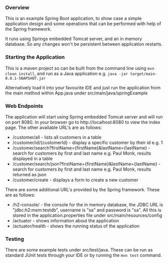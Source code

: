 ### Overview

This is an example Spring Boot application, to show case a simple application design and some operations that can be performed with help of the Spring framework.

It runs using Springs embedded Tomcat server, and an in memory database. So any changes won't be persistent between application restarts.



### Starting the Application

This is a maven project so can be built from the command line using `mvn clean install`, and run as a Java application e.g. `java -jar target/main-0.0.1-SNAPSHOT.jar`

Alternatively load it into your favourite IDE and just run the application from the main method within App.java under src/main/java/springExample



### Web Endpoints

The application will start using Spring embedded Tomcat server and will run on port 8080. In your browser go to http://localhost:8080 to view the index page. The other available URL's are as follows:

* /customer/all - lists all customers in a table
* /customer/id/{customerId} - display a specific customer by their id e.g. 1
* /customer/search?firstName={firstName}&lastName={lastName} - search for customers by first and last name e.g. Paul Monk, results displayed in a table
* /customer/search/json?firstName={firstName}&lastName={lastName} - search for customers by first and last name e.g. Paul Monk, results returned as json
* /customer/create - displays a form to create a new customer

There are some additional URL's provided by the Spring framework. These are as follows:

* /h2-console/ - the console for the in memory database, the JDBC URL is "jdbc:h2:mem:testdb", username is "sa" and password is "sa". All this is stored in the application.properties file under src/main/resources/config
* /actuator - shows information about the application
* /actuator/health - shows the running status of the application


### Testing

There are some example tests under src/test/java. These can be run as standard JUnit tests through your IDE or by running the `mvn test` command.